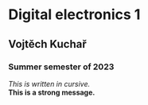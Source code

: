 # Digital electronics 1
## Vojtěch Kuchař
### Summer semester of 2023
_This is written in cursive._<br>
__This is a strong message.__
